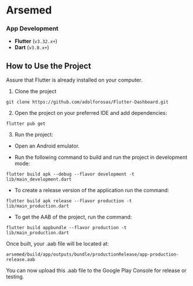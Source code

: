 # Arsemed

### App Development
- **Flutter** (`v3.32.x+`) 
- **Dart** (`v3.8.x+`) 

## How to Use the Project

Assure that Flutter is already installed on your computer.

1. Clone the project
```
git clone https://github.com/adolforosas/Flutter-Dashboard.git
```

2. Open the project on your preferred IDE and add dependencies:
```
flutter pub get
```

3. Run the project:

* Open an Android emulator.
  
* Run the following command to build and run the project in development mode:
```
flutter build apk --debug --flavor development -t lib/main_development.dart
```

* To create a release version of the application run the command:
```
flutter build apk release --flavor production -t lib/main_production.dart
```

* To get the AAB of the project, run the command:
```
flutter build appbundle --flavor production -t lib/main_production.dart
```

Once built, your .aab file will be located at:

```
arsemed/build/app/outputs/bundle/productionRelease/app-production-release.aab
```
You can now upload this .aab file to the Google Play Console for release or testing.
